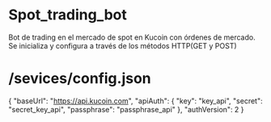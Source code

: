 # Spot_trading_bot
Bot de trading en el mercado de spot en Kucoin con órdenes de mercado.
Se inicializa y configura a través de los métodos HTTP(GET y POST)

# /sevices/config.json

{
"baseUrl": "https://api.kucoin.com",
"apiAuth": {
"key": "key_api",
"secret": "secret_key_api",
"passphrase": "passphrase_api"
},
"authVersion": 2
}
